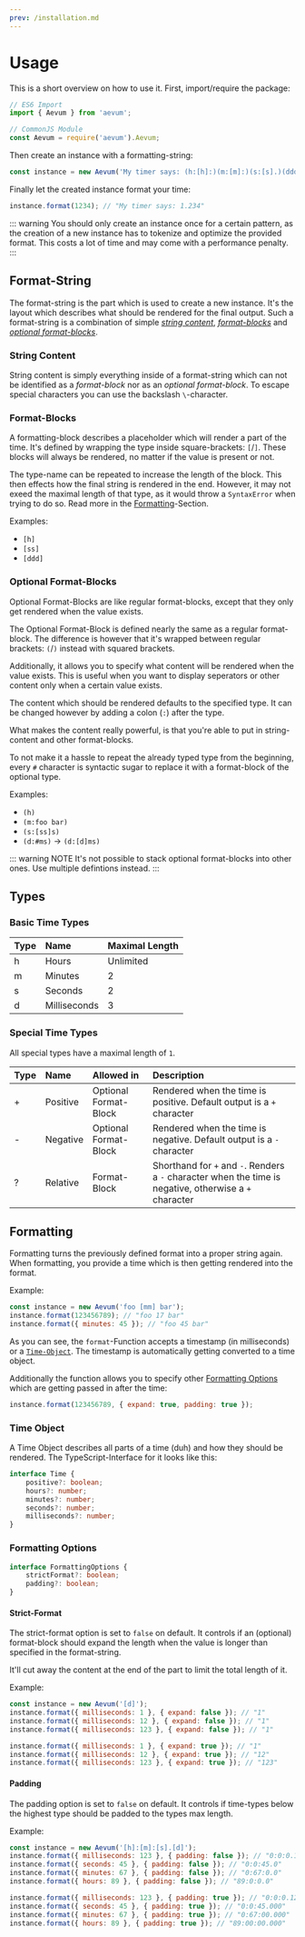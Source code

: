```yaml
---
prev: /installation.md
---
```


# Usage

This is a short overview on how to use it.
First, import/require the package:

```javascript
// ES6 Import
import { Aevum } from 'aevum';

// CommonJS Module
const Aevum = require('aevum').Aevum;
```

Then create an instance with a formatting-string:

```javascript
const instance = new Aevum('My timer says: (h:[h]:)(m:[m]:)(s:[s].)(ddd)');
```

Finally let the created instance format your time:

```javascript
instance.format(1234); // "My timer says: 1.234"
```

::: warning
You should only create an instance once for a certain pattern, as the creation
of a new instance has to tokenize and optimize the provided format. This costs
a lot of time and may come with a performance penalty.
:::

## Format-String

The format-string is the part which is used to create a new instance.
It's the layout which describes what should be rendered for the final output.
Such a format-string is a combination of simple
[_string content_](#string-content), [ _format-blocks_](#format-blocks) and
[_optional format-blocks_](#optional-format-blocks).

### String Content

String content is simply everything inside of a format-string which can not
be identified as a _format-block_ nor as an _optional format-block_.
To escape special characters you can use the backslash `\`-character.

### Format-Blocks

A formatting-block describes a placeholder which will render a part of the
time. It's defined by wrapping the type inside square-brackets: `[`/`]`.
These blocks will always be rendered, no matter if the value is present or
not.

The type-name can be repeated to increase the length of the block.
This then effects how the final string is rendered in the end.
However, it may not exeed the maximal length of that type, as it would throw
a `SyntaxError` when trying to do so.
Read more in the [Formatting](#formatting)-Section.

Examples:
- `[h]`
- `[ss]`
- `[ddd]`

### Optional Format-Blocks

Optional Format-Blocks are like regular format-blocks, except that they only
get rendered when the value exists.

The Optional Format-Block is defined nearly the same as a regular format-block.
The difference is however that it's wrapped between regular brackets: `(`/`)`
instead with squared brackets.

Additionally, it allows you to specify what content will be rendered when the
value exists.
This is useful when you want to display seperators or other content only when
a certain value exists.

The content which should be rendered defaults to the specified type. It can be
changed however by adding a colon (`:`) after the type.

What makes the content really powerful, is that you're able to put in string-
content and other format-blocks.

To not make it a hassle to repeat the already typed type from the beginning,
every `#` character is syntactic sugar to replace it with a format-block of
the optional type.

Examples:
- `(h)`
- `(m:foo bar)`
- `(s:[ss]s)`
- `(d:#ms)` -> `(d:[d]ms)`

::: warning NOTE
It's not possible to stack optional format-blocks into other ones.
Use multiple defintions instead.
:::

## Types

### Basic Time Types

| Type | Name         | Maximal Length |
| :--- | :----------- | :------------- |
| h    | Hours        | Unlimited      |
| m    | Minutes      | 2              |
| s    | Seconds      | 2              |
| d    | Milliseconds | 3              |


### Special Time Types

All special types have a maximal length of `1`.

| Type | Name         | Allowed in            | Description
| :--- | :----------- | :-------------------- | :----------
| +    | Positive     | Optional Format-Block | Rendered when the time is positive. Default output is a `+` character
| -    | Negative     | Optional Format-Block | Rendered when the time is negative. Default output is a `-` character
| ?    | Relative     | Format-Block          | Shorthand for `+` and `-`. Renders a `-` character when the time is negative, otherwise a `+` character

## Formatting

Formatting turns the previously defined format into a proper string again.
When formatting, you provide a time which is then getting rendered into the
format.

Example:

```javascript
const instance = new Aevum('foo [mm] bar');
instance.format(123456789); // "foo 17 bar"
instance.format({ minutes: 45 }); // "foo 45 bar"
```

As you can see, the `format`-Function accepts a timestamp (in milliseconds)
or a [`Time-Object`](#time-object). The timestamp is automatically getting
converted to a time object.

Additionally the function allows you to specify other
[Formatting Options](#formatting-options) which are getting passed in after the
time:

```javascript
instance.format(123456789, { expand: true, padding: true });
```

### Time Object

A Time Object describes all parts of a time (duh) and how they should be
rendered. The TypeScript-Interface for it looks like this:

```typescript
interface Time {
    positive?: boolean;
    hours?: number;
    minutes?: number;
    seconds?: number;
    milliseconds?: number;
}
```

### Formatting Options

```typescript
interface FormattingOptions {
    strictFormat?: boolean;
    padding?: boolean;
}
```

#### Strict-Format

The strict-format option is set to `false` on default. It controls if an
(optional) format-block should expand the length when the value is longer than
specified in the format-string.

It'll cut away the content at the end of the part to limit the total length of
it.

Example:

```javascript
const instance = new Aevum('[d]');
instance.format({ milliseconds: 1 }, { expand: false }); // "1"
instance.format({ milliseconds: 12 }, { expand: false }); // "1"
instance.format({ milliseconds: 123 }, { expand: false }); // "1"

instance.format({ milliseconds: 1 }, { expand: true }); // "1"
instance.format({ milliseconds: 12 }, { expand: true }); // "12"
instance.format({ milliseconds: 123 }, { expand: true }); // "123"
```

#### Padding

The padding option is set to `false` on default. It controls if time-types
below the highest type should be padded to the types max length.

Example:

```javascript
const instance = new Aevum('[h]:[m]:[s].[d]');
instance.format({ milliseconds: 123 }, { padding: false }); // "0:0:0.123"
instance.format({ seconds: 45 }, { padding: false }); // "0:0:45.0"
instance.format({ minutes: 67 }, { padding: false }); // "0:67:0.0"
instance.format({ hours: 89 }, { padding: false }); // "89:0:0.0"

instance.format({ milliseconds: 123 }, { padding: true }); // "0:0:0.123"
instance.format({ seconds: 45 }, { padding: true }); // "0:0:45.000"
instance.format({ minutes: 67 }, { padding: true }); // "0:67:00.000"
instance.format({ hours: 89 }, { padding: true }); // "89:00:00.000"
```